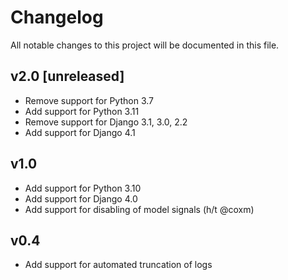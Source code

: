 # Changelog

All notable changes to this project will be documented in this file.

## v2.0 [unreleased]

* Remove support for Python 3.7
* Add support for Python 3.11
* Remove support for Django 3.1, 3.0, 2.2
* Add support for Django 4.1

## v1.0

* Add support for Python 3.10
* Add support for Django 4.0
* Add support for disabling of model signals (h/t @coxm)

## v0.4

* Add support for automated truncation of logs
